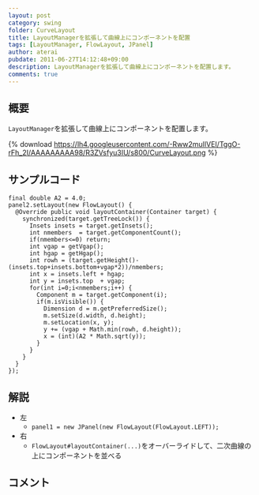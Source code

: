 ```yaml
---
layout: post
category: swing
folder: CurveLayout
title: LayoutManagerを拡張して曲線上にコンポーネントを配置
tags: [LayoutManager, FlowLayout, JPanel]
author: aterai
pubdate: 2011-06-27T14:12:48+09:00
description: LayoutManagerを拡張して曲線上にコンポーネントを配置します。
comments: true
---
```

## 概要
`LayoutManager`を拡張して曲線上にコンポーネントを配置します。

{% download https://lh4.googleusercontent.com/-Rww2mulIVEI/TggO-rFh_2I/AAAAAAAAA98/R3ZVsfyu3IU/s800/CurveLayout.png %}

## サンプルコード
<pre class="prettyprint"><code>final double A2 = 4.0;
panel2.setLayout(new FlowLayout() {
  @Override public void layoutContainer(Container target) {
    synchronized(target.getTreeLock()) {
      Insets insets = target.getInsets();
      int nmembers  = target.getComponentCount();
      if(nmembers&lt;=0) return;
      int vgap = getVgap();
      int hgap = getHgap();
      int rowh = (target.getHeight()-(insets.top+insets.bottom+vgap*2))/nmembers;
      int x = insets.left + hgap;
      int y = insets.top  + vgap;
      for(int i=0;i&lt;nmembers;i++) {
        Component m = target.getComponent(i);
        if(m.isVisible()) {
          Dimension d = m.getPreferredSize();
          m.setSize(d.width, d.height);
          m.setLocation(x, y);
          y += (vgap + Math.min(rowh, d.height));
          x = (int)(A2 * Math.sqrt(y));
        }
      }
    }
  }
});
</code></pre>

## 解説
- 左
    - `panel1 = new JPanel(new FlowLayout(FlowLayout.LEFT));`
- 右
    - `FlowLayout#layoutContainer(...)`をオーバーライドして、二次曲線の上にコンポーネントを並べる

<!-- dummy comment line for breaking list -->

## コメント
